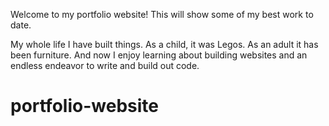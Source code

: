 Welcome to my portfolio website! This will show some of my best work to date.

My whole life I have built things. As a child, it was Legos. As an adult it has been furniture.
And now I enjoy learning about building websites and an endless endeavor to write and build out code.


 
 # portfolio-website
